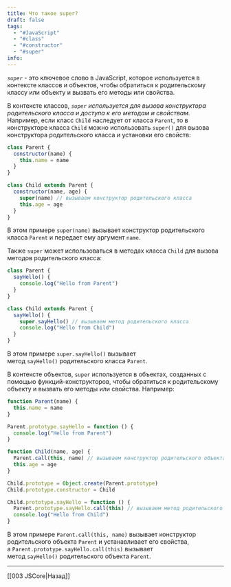 ```yaml
---
title: Что такое super?
draft: false
tags:
  - "#JavaScript"
  - "#class"
  - "#constructor"
  - "#super"
info:
---
```

*`super`* - это ключевое слово в JavaScript, которое используется в контексте классов и объектов, чтобы обратиться к родительскому классу или объекту и вызвать его методы или свойства.

В контексте классов, *`super` используется для вызова конструктора родительского класса и доступа к его методам и свойствам.* Например, если класс `Child` наследует от класса `Parent`, то в конструкторе класса `Child` можно использовать `super()` для вызова конструктора родительского класса и установки его свойств:

```javascript
class Parent {
  constructor(name) {
    this.name = name
  }
}

class Child extends Parent {
  constructor(name, age) {
    super(name) // вызываем конструктор родительского класса
    this.age = age
  }
}
```

В этом примере `super(name)` вызывает конструктор родительского класса `Parent` и передает ему аргумент `name`.

Также `super` может использоваться в методах класса `Child` для вызова методов родительского класса:

```javascript
class Parent {
  sayHello() {
    console.log("Hello from Parent")
  }
}

class Child extends Parent {
  sayHello() {
    super.sayHello() // вызываем метод родительского класса
    console.log("Hello from Child")
  }
}
```

В этом примере `super.sayHello()` вызывает метод `sayHello()` родительского класса `Parent`.

В контексте объектов, `super` используется в объектах, созданных с помощью функций-конструкторов, чтобы обратиться к родительскому объекту и вызвать его методы или свойства. Например:

```javascript
function Parent(name) {
  this.name = name
}

Parent.prototype.sayHello = function () {
  console.log("Hello from Parent")
}

function Child(name, age) {
  Parent.call(this, name) // вызываем конструктор родительского объекта
  this.age = age
}

Child.prototype = Object.create(Parent.prototype)
Child.prototype.constructor = Child

Child.prototype.sayHello = function () {
  Parent.prototype.sayHello.call(this) // вызываем метод родительского объекта
  console.log("Hello from Child")
}
```

В этом примере `Parent.call(this, name)` вызывает конструктор родительского объекта `Parent` и устанавливает его свойства, а `Parent.prototype.sayHello.call(this)` вызывает метод `sayHello()` родительского объекта `Parent`.

---

[[003 JSCore|Назад]]